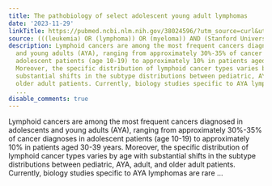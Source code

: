 ```yaml
---
title: The pathobiology of select adolescent young adult lymphomas
date: '2023-11-29'
linkTitle: https://pubmed.ncbi.nlm.nih.gov/38024596/?utm_source=curl&utm_medium=rss&utm_campaign=pubmed-2&utm_content=1Rkszs2HVZ2RHP33OibaNFew6VK-LzjJWTD4GwmLlk8B-wCceh&fc=20220923065203&ff=20231130170641&v=2.17.9.post6+86293ac
source: (((leukemia) OR (lymphoma)) OR (myeloma)) AND (Stanford University[Affiliation])
description: Lymphoid cancers are among the most frequent cancers diagnosed in adolescents
  and young adults (AYA), ranging from approximately 30%-35% of cancer diagnoses in
  adolescent patients (age 10-19) to approximately 10% in patients aged 30-39 years.
  Moreover, the specific distribution of lymphoid cancer types varies by age with
  substantial shifts in the subtype distributions between pediatric, AYA, adult, and
  older adult patients. Currently, biology studies specific to AYA lymphomas are rare
  ...
disable_comments: true
---
```

Lymphoid cancers are among the most frequent cancers diagnosed in adolescents and young adults (AYA), ranging from approximately 30%-35% of cancer diagnoses in adolescent patients (age 10-19) to approximately 10% in patients aged 30-39 years. Moreover, the specific distribution of lymphoid cancer types varies by age with substantial shifts in the subtype distributions between pediatric, AYA, adult, and older adult patients. Currently, biology studies specific to AYA lymphomas are rare ...